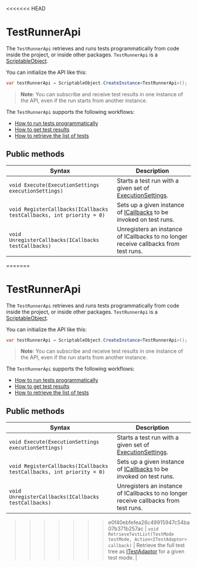 <<<<<<< HEAD
# TestRunnerApi
The `TestRunnerApi` retrieves and runs tests programmatically from code inside the project, or inside other packages. `TestRunnerApi` is a [ScriptableObject](https://docs.unity3d.com/ScriptReference/ScriptableObject.html). 

You can initialize the API like this:

```c#
var testRunnerApi = ScriptableObject.CreateInstance<TestRunnerApi>();
```
> **Note**: You can subscribe and receive test results in one instance of the API, even if the run starts from another instance.

The `TestRunnerApi` supports the following workflows:
* [How to run tests programmatically](./extension-run-tests.md)
* [How to get test results](./extension-get-test-results.md)
* [How to retrieve the list of tests](./extension-retrieve-test-list.md)

## Public methods

| Syntax                                     | Description                                                  |
| ------------------------------------------ | ------------------------------------------------------------ |
| `void Execute(ExecutionSettings executionSettings)` | Starts a test run with a given set of [ExecutionSettings](./reference-execution-settings.md). |
| `void RegisterCallbacks(ICallbacks testCallbacks, int priority = 0)` | Sets up a given instance of [ICallbacks](./reference-icallbacks.md) to be invoked on test runs. |
| `void UnregisterCallbacks(ICallbacks testCallbacks)` | Unregisters an instance of ICallbacks to no longer receive callbacks from test runs. |
=======
# TestRunnerApi
The `TestRunnerApi` retrieves and runs tests programmatically from code inside the project, or inside other packages. `TestRunnerApi` is a [ScriptableObject](https://docs.unity3d.com/ScriptReference/ScriptableObject.html). 

You can initialize the API like this:

```c#
var testRunnerApi = ScriptableObject.CreateInstance<TestRunnerApi>();
```
> **Note**: You can subscribe and receive test results in one instance of the API, even if the run starts from another instance.

The `TestRunnerApi` supports the following workflows:
* [How to run tests programmatically](./extension-run-tests.md)
* [How to get test results](./extension-get-test-results.md)
* [How to retrieve the list of tests](./extension-retrieve-test-list.md)

## Public methods

| Syntax                                     | Description                                                  |
| ------------------------------------------ | ------------------------------------------------------------ |
| `void Execute(ExecutionSettings executionSettings)` | Starts a test run with a given set of [ExecutionSettings](./reference-execution-settings.md). |
| `void RegisterCallbacks(ICallbacks testCallbacks, int priority = 0)` | Sets up a given instance of [ICallbacks](./reference-icallbacks.md) to be invoked on test runs. |
| `void UnregisterCallbacks(ICallbacks testCallbacks)` | Unregisters an instance of ICallbacks to no longer receive callbacks from test runs. |
>>>>>>> e0f40ebfefea26c49915947c54ba07b371b257ac
| `void RetrieveTestList(TestMode testMode, Action<ITestAdaptor> callback)` | Retrieve the full test tree as [ITestAdaptor](./reference-itest-adaptor.md) for a given test mode. |
